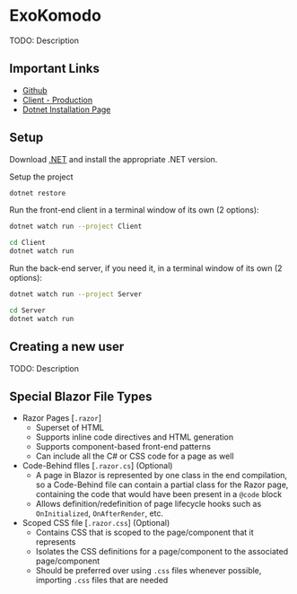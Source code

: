 # ExoKomodo

TODO: Description

## Important Links
- [Github](https://github.com/ExoKomodo/ExoKomodo)
- [Client - Production](https://exokomodo.com)
- [Dotnet Installation Page](https://dotnet.microsoft.com/download)

## Setup
Download [.NET](https://dotnet.microsoft.com/download) and install the appropriate .NET version.

Setup the project
```bash
dotnet restore
```
Run the front-end client in a terminal window of its own (2 options):
```bash
dotnet watch run --project Client
```
```bash
cd Client
dotnet watch run
```

Run the back-end server, if you need it, in a terminal window of its own (2 options):
```bash
dotnet watch run --project Server
```
```bash
cd Server
dotnet watch run
```

## Creating a new user

TODO: Description

## Special Blazor File Types
- Razor Pages [`.razor`]
    - Superset of HTML
    - Supports inline code directives and HTML generation
    - Supports component-based front-end patterns
    - Can include all the C# or CSS code for a page as well
- Code-Behind fIles [`.razor.cs`] (Optional)
    - A page in Blazor is represented by one class in the end compilation, so a Code-Behind file can contain a partial class for the Razor page, containing the code that would have been present in a `@code` block
    - Allows definition/redefinition of page lifecycle hooks such as `OnInitialized`, `OnAfterRender`, etc. 
- Scoped CSS file [`.razor.css`] (Optional)
    - Contains CSS that is scoped to the page/component that it represents
    - Isolates the CSS definitions for a page/component to the associated page/component
    - Should be preferred over using `.css` files whenever possible, importing `.css` files that are needed
